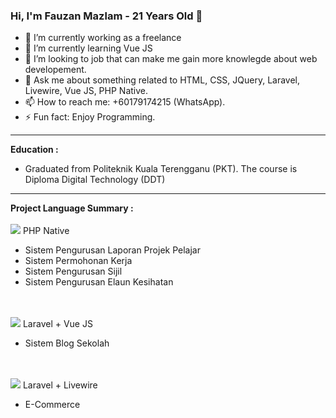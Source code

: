 ### Hi, I'm Fauzan Mazlam - 21 Years Old 👋

- 🔭 I’m currently working as a freelance
- 🌱 I’m currently learning Vue JS
- 👯 I’m looking to job that can make me gain more knowlegde about web developement.
- 💬 Ask me about something related to HTML, CSS, JQuery, Laravel, Livewire, Vue JS, PHP Native.
- 📫 How to reach me: +60179174215 (WhatsApp).
- ⚡ Fun fact: Enjoy Programming.

<hr />

<b>Education :</b>
- Graduated from Politeknik Kuala Terengganu (PKT). The course is Diploma Digital Technology (DDT) 

<hr />

<b>Project Language Summary :</b><br /><br />
<img src="https://www.computerhope.com/cdn/arrow.png" /> PHP Native
- Sistem Pengurusan Laporan Projek Pelajar
- Sistem Permohonan Kerja
- Sistem Pengurusan Sijil
- Sistem Pengurusan Elaun Kesihatan

<br /><br />
<img src="https://www.computerhope.com/cdn/arrow.png" /> Laravel + Vue JS
- Sistem Blog Sekolah

<br /><br />
<img src="https://www.computerhope.com/cdn/arrow.png" /> Laravel + Livewire
- E-Commerce



